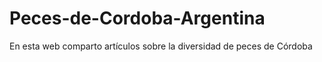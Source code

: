 # Peces-de-Cordoba-Argentina
En esta web comparto artículos sobre la diversidad de peces de Córdoba
